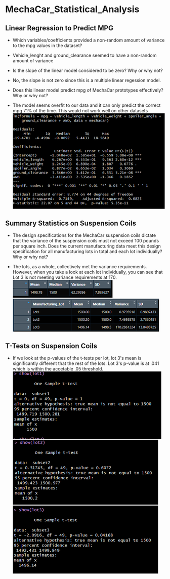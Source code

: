 # MechaCar_Statistical_Analysis

## Linear Regression to Predict MPG

 - Which variables/coefficients provided a non-random amount of variance to the mpg values in the dataset?
 * Vehicle_lenght and ground_clearance seemed to have a non-random amount of variance
 - Is the slope of the linear model considered to be zero? Why or why not?
 * No, the slope is not zero since this is a multiple linear regession model.
 - Does this linear model predict mpg of MechaCar prototypes effectively? Why or why not?
 * The model seems overfit to our data and it can only predict the correct mpg 71% of the time. This would not work well on other datasets
 ![](https://github.com/JosefMoore/MechaCar_Statistical_Analysis/blob/63322aab5286ec5dd239edaaca96b537ab1ed883/Images/mecha_summary.PNG)

 ## Summary Statistics on Suspension Coils

 - The design specifications for the MechaCar suspension coils dictate that the variance of the suspension coils must not exceed 100 pounds per square inch. Does the current manufacturing data meet this design specification for all manufacturing lots in total and each lot individually? Why or why not?
 * The lots, as a whole, collectively met the variance requirements. However, when you take a look at each lot individually, you can see that Lot 3 is not meeting variance requirements at 170. 
 ![](https://github.com/JosefMoore/MechaCar_Statistical_Analysis/blob/63322aab5286ec5dd239edaaca96b537ab1ed883/Images/total_summary.PNG)
  ![](https://github.com/JosefMoore/MechaCar_Statistical_Analysis/blob/63322aab5286ec5dd239edaaca96b537ab1ed883/Images/lot_summary.PNG)

 ## T-Tests on Suspension Coils
 - If we look at the p-values of the t-tests per lot, lot 3's mean is significantly different that the rest of the lots. Lot 3's p-value is at .041 which is within the accetable .05 threshold. 
 ![](https://github.com/JosefMoore/MechaCar_Statistical_Analysis/blob/63322aab5286ec5dd239edaaca96b537ab1ed883/Images/lot1.PNG)
 ![](https://github.com/JosefMoore/MechaCar_Statistical_Analysis/blob/63322aab5286ec5dd239edaaca96b537ab1ed883/Images/lot2.PNG)
 ![](https://github.com/JosefMoore/MechaCar_Statistical_Analysis/blob/63322aab5286ec5dd239edaaca96b537ab1ed883/Images/lot3.PNG)